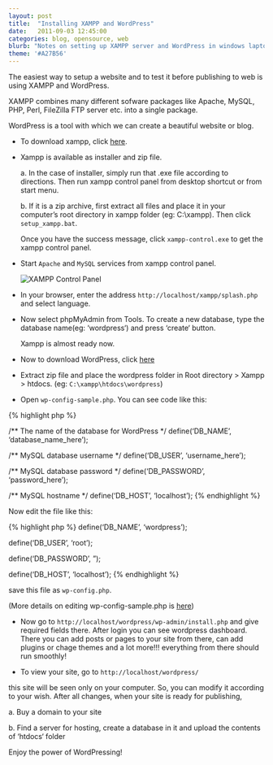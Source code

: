 ```yaml
---
layout: post
title:  "Installing XAMPP and WordPress"
date:   2011-09-03 12:45:00
categories: blog, opensource, web
blurb: "Notes on setting up XAMPP server and WordPress in windows laptop"
theme: '#A27B56'
---
```


The easiest way to setup a website and to test it before publishing to web is using XAMPP and WordPress.

XAMPP combines many different sofware packages like Apache, MySQL, PHP, Perl, FileZilla FTP server etc. into a single package.

WordPress is a tool with which we can create a beautiful website or blog.

* To download xampp, click <a href="http://www.apachefriends.org/en/xampp.html">here</a>.

* Xampp is available as installer and zip file.

	a. In the case of installer, simply run that .exe file according to directions. Then run xampp control panel from desktop shortcut or from start menu.

	b. If it is a zip archive, first extract all files and place it in your computer’s root directory in xampp folder (eg: C:\xampp\). Then click `setup_xampp.bat`.

	Once you have the success message, click `xampp-control.exe` to get the xampp control panel.

* Start `Apache` and `MySQL` services from xampp control panel.

	<img src="/assets/img/posts/xampp-control-panel.jpg" class="small-img" alt="XAMPP Control Panel">

* In your browser, enter the address `http://localhost/xampp/splash.php` and select language.

* Now select phpMyAdmin from Tools. To create a new database, type the database name(eg: ‘wordpress‘) and press ‘create‘ button.

	Xampp is almost ready now.

* Now to download WordPress, click <a href="http://wordpress.org/download/">here</a>

* Extract zip file and place the wordpress folder in Root directory > Xampp > htdocs. (eg: `C:\xampp\htdocs\wordpress`)

* Open `wp-config-sample.php`. You can see code like this:

{% highlight php %}

/** The name of the database for WordPress */
define(‘DB_NAME’, ‘database_name_here’);

/** MySQL database username */
define(‘DB_USER’, ‘username_here’);

/** MySQL database password */
define(‘DB_PASSWORD’, ‘password_here’);

/** MySQL hostname */
define(‘DB_HOST’, ‘localhost’);
{% endhighlight %}

Now edit the file like this:

{% highlight php %}
define(‘DB_NAME’, ‘wordpress’);

define(‘DB_USER’, ‘root’);

define(‘DB_PASSWORD’, ”);

define(‘DB_HOST’, ‘localhost’);
{% endhighlight %}

save this file as `wp-config.php`.

(More details on editing wp-config-sample.php is <a href="http://codex.wordpress.org/Editing_wp-config.php">here</a>)

* Now go to `http://localhost/wordpress/wp-admin/install.php` and give required fields there. After login you can see wordpress dashboard. There you can add posts or pages to your site from there, can add plugins or chage themes and a lot more!!! everything from there should run smoothly!

* To view your site, go to `http://localhost/wordpress/`

this site will be seen only on your computer. So, you can modify it according to your wish. After all changes, when your site is ready for publishing,

a. Buy a domain to your site

b. Find a server for hosting, create a database in it and upload the contents of ‘htdocs‘ folder

Enjoy the power of WordPressing!
